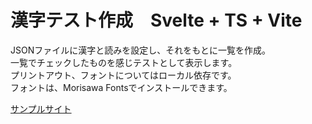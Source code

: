 # 漢字テスト作成　Svelte + TS + Vite

JSONファイルに漢字と読みを設定し、それをもとに一覧を作成。  
一覧でチェックしたものを感じテストとして表示します。  
プリントアウト、フォントについてはローカル依存です。  
フォントは、Morisawa Fontsでインストールできます。

[サンプルサイト](http://www.testan.net/kanji_renshu/index.html)

